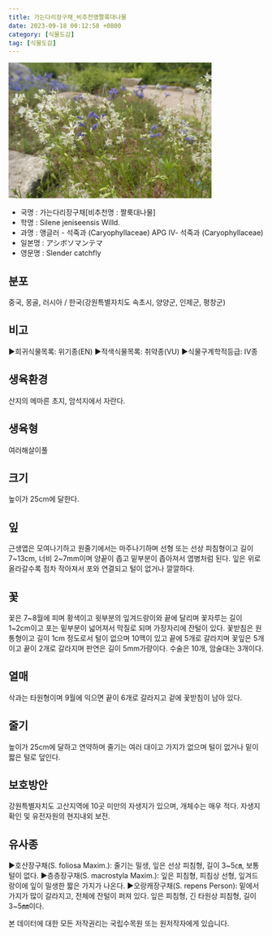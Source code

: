 ```yaml
---
title: 가는다리장구채_비추천명짤룩대나물
date: 2023-09-18 00:12:58 +0800
category: [식물도감]
tag: [식물도감]
---
```




![가는다리장구채[비추천명 : 짤룩대나물]](/assets/img/fileUpload/plants/basic/Caryophyllaceae/Silene/P000003406/P000003406_202205_1_th2.jpg)
- 국명 : 가는다리장구채[비추천명 : 짤룩대나물]
- 학명 : Silene jeniseensis Willd.
- 과명 : 앵글러 - 석죽과 (Caryophyllaceae) APG Ⅳ- 석죽과 (Caryophyllaceae)
- 일본명 : アシボソマンテマ
- 영문명 : Slender catchfly


## 분포
중국, 몽골, 러시아 / 한국(강원특별자치도 속초시, 양양군, 인제군, 평창군)
## 비고
▶희귀식물목록: 위기종(EN)
▶적색식물목록: 취약종(VU)
▶식물구계학적등급: IV종
## 생육환경
산지의 메마른 초지, 암석지에서 자란다.
## 생육형
여러해살이풀
## 크기
높이가 25cm에 달한다.
## 잎
근생엽은 모여나기하고 원줄기에서는 마주나기하며 선형 또는 선상 피침형이고 길이 7~13cm, 너비 2~7mm이며 양끝이 좁고 밑부분이 좁아져서 엽병처럼 된다. 잎은 위로 올라갈수록 점차 작아져서 포와 연결되고 털이 없거나 깔깔하다.
## 꽃
꽃은 7~8월에 피며 황색이고 윗부분의 잎겨드랑이와 끝에 달리며 꽃자루는 길이 1~2cm이고 포는 밑부분이 넓어져서 막질로 되며 가장자리에 잔털이 있다. 꽃받침은 원통형이고 길이 1cm 정도로서 털이 없으며 10맥이 있고 끝에 5개로 갈라지며 꽃잎은 5개이고 끝이 2개로 갈라지며 판연은 길이 5mm가량이다. 수술은 10개, 암술대는 3개이다.
## 열매
삭과는 타원형이며 9월에 익으면 끝이 6개로 갈라지고 겉에 꽃받침이 남아 있다.
## 줄기
높이가 25cm에 달하고 연약하며 줄기는 여러 대이고 가지가 없으며 털이 없거나 밑이 짧은 털로 덮인다.
## 보호방안
강원특별자치도 고산지역에 10곳 미만의 자생지가 있으며, 개체수는 매우 적다. 자생지 확인 및 유전자원의 현지내외 보전.
## 유사종
▶호산장구채(S. foliosa Maxim.): 줄기는 밀생, 잎은 선상 피침형, 길이 3~5㎝, 보통 털이 없다.
▶층층장구채(S. macrostyla Maxim.): 잎은 피침형, 피침상 선형, 잎겨드랑이에 잎이 밀생한 짧은 가지가 나온다.
▶오랑캐장구채(S. repens Person): 밑에서 가지가 많이 갈라지고, 전체에 잔털이 퍼져 있다. 잎은 피침형, 긴 타원상 피침형, 길이 3~5㎜이다.






본 데이터에 대한 모든 저작권리는 국립수목원 또는 원저작자에게 있습니다.
